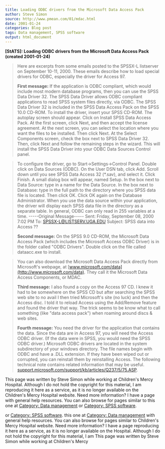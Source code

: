 ```yaml
---
title: Loading ODBC drivers from the Microsoft Data Access Pack
author: Steve Simon
source: http://www.pmean.com/01/mdac.html
date: 2001-01-24
categories: Blog post
tags: Data management, SPSS software
output: html_document
---
```

****[StATS]:** Loading ODBC drivers from the
Microsoft Data Access Pack (created 2001-01-24)**

> Here are excerpts from some emails posted to the SPSSX-L listserver on
> September 10-11, 2000. These emails describe how to load special
> drivers for ODBC, especially the driver for Access 97.
>
> **First message:** If the application is ODBC compliant, which would
> include most modern database programs, then you can use the SPSS Data
> Driver 32. The SPSS Data Driver allows ODBC compliant applications to
> read SPSS system files directly, via ODBC. The SPSS Data Driver 32 is
> included in the SPSS Data Access Pack on the SPSS 10.0 CD-ROM. To
> install the driver, insert your SPSS CD-ROM. The autoplay screen
> should appear. Click on Install SPSS Data Access Pack. At the first
> screen, click Next, and then accept the license agreement. At the next
> screen, you can select the location where you want the files to be
> installed. Then click Next. At the Select Components screen, check the
> box next to SPSS Data Driver 32. Then, click Next and follow the
> remaining steps in the wizard. This will install the SPSS Data Driver
> into your ODBC Data Sources Control panel.

> To configure the driver, go to Start->Settings->Control Panel.
> Double click on Data Sources (ODBC). On the User DSN tab, click Add.
> Scroll down until you see SPSS Data Access 32 (*.sav), and select it.
> Click Finish. A small dialog box will appear, named Setup. In the box
> next to Data Source: type in a name for the Data Source. In the box
> next to Database: type in the full path to the directory where you
> SPSS data file is located. Then click OK. Click OK again on the
> Database Administrator. When you use the data source within your
> application, the driver will display each SPSS data file in the
> directory as a separate table. In general, ODBC can only read in 255
> variables at a time. -----Original Message----- Sent: Friday,
> September 08, 2000 7:02 PM To: SPSSX-L@LISTSERV.UGA.EDU Subject: SPSS
> data into Access ??
>
> **Second message:** On the SPSS 9.0 CD-ROM, the Microsoft Data Access
> Pack (which includes the Microsoft Access ODBC Driver) is in the
> folder called "ODBC Drivers". Double click on the file called
> dataacc.exe to install.

> You can also download the Microsoft Data Access Pack directly from
> Microsoft's webpage, at
> [www.microsoft.com/data](http://www.microsoft.com/data). They call it
> the Microsoft Data Access Components, or MDAC.
>
> **Third message:** I also found a copy on the Access 97 CD. I knew it
> had to be somewhere on the SPSS CD but after searching the SPSS web
> site to no avail I then tried Microsoft's site (no luck) and then the
> Access disc. I told it to reload Access using the Add/Remove feature
> and found the driver that way. The trick seems to be know what to call
> something (like "data access pack") when roaming around discs & web
> sites.
>
> **Fourth message:** You need the driver for the application that
> contains the data. Since the data are in Access 97, you will need the
> Access ODBC driver. (If the data were in SPSS, you would need the SPSS
> ODBC driver.) Microsoft ODBC drivers are located in the system
> subdirectory of your windows directory. The file names begin with ODBC
> and have a .DLL extension. If they have been wiped out or corrupted,
> you can reinstall them by reinstalling Access. The following technical
> note contains related information that may be useful.
> [support.microsoft.com/support/kb/articles/Q237/5/75.ASP](http://support.microsoft.com/support/kb/articles/Q237/5/75.ASP).

This page was written by Steve Simon while working at Children's Mercy
Hospital. Although I do not hold the copyright for this material, I am
reproducing it here as a service, as it is no longer available on the
Children's Mercy Hospital website. Need more information? I have a page
with general help resources. You can also browse for pages similar to
this one at [Category: Data management](../category/DataManagement.html)
or [Category: SPSS software](../category/SpssSoftware.html).
<!---More--->
or [Category: SPSS software](../category/SpssSoftware.html).
this one at [Category: Data management](../category/DataManagement.html)
with general help resources. You can also browse for pages similar to
Children's Mercy Hospital website. Need more information? I have a page
reproducing it here as a service, as it is no longer available on the
Hospital. Although I do not hold the copyright for this material, I am
This page was written by Steve Simon while working at Children's Mercy

<!---Do not use
****[StATS]:** Loading ODBC drivers from the
This page was written by Steve Simon while working at Children's Mercy
Hospital. Although I do not hold the copyright for this material, I am
reproducing it here as a service, as it is no longer available on the
Children's Mercy Hospital website. Need more information? I have a page
with general help resources. You can also browse for pages similar to
this one at [Category: Data management](../category/DataManagement.html)
or [Category: SPSS software](../category/SpssSoftware.html).
--->

